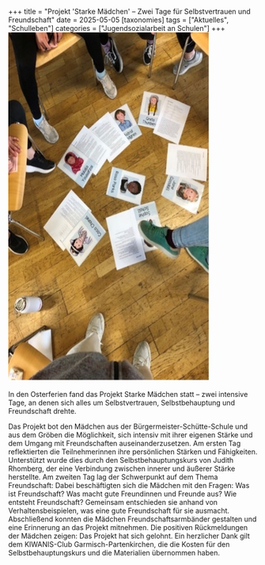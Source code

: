 +++
title = "Projekt 'Starke Mädchen' – Zwei Tage für Selbstvertrauen und Freundschaft"
date = 2025-05-05
[taxonomies]
tags = ["Aktuelles", "Schulleben"]
categories = ["Jugendsozialarbeit an Schulen"]
+++
![Bild](images/1.jpg)

In den Osterferien fand das Projekt Starke Mädchen statt – zwei intensive Tage, an denen sich alles um Selbstvertrauen, Selbstbehauptung und Freundschaft drehte. 

<!-- more -->

Das Projekt bot den Mädchen aus der Bürgermeister-Schütte-Schule und aus dem Gröben die Möglichkeit, sich intensiv mit ihrer eigenen Stärke und dem Umgang mit Freundschaften auseinanderzusetzen.
Am ersten Tag reflektierten die Teilnehmerinnen ihre persönlichen Stärken und Fähigkeiten. Unterstützt wurde dies durch den Selbstbehauptungskurs von Judith Rhomberg, der eine Verbindung zwischen innerer und äußerer Stärke herstellte.
Am zweiten Tag lag der Schwerpunkt auf dem Thema Freundschaft: Dabei beschäftigten sich die Mädchen mit den Fragen: Was ist Freundschaft? Was macht gute Freundinnen und Freunde aus? Wie entsteht Freundschaft? Gemeinsam entschieden sie anhand von Verhaltensbeispielen, was eine gute Freundschaft für sie ausmacht. Abschließend konnten die Mädchen Freundschaftsarmbänder gestalten und eine Erinnerung an das Projekt mitnehmen.
Die positiven Rückmeldungen der Mädchen zeigen: Das Projekt hat sich gelohnt. Ein herzlicher Dank gilt dem KIWANIS-Club Garmisch-Partenkirchen, die die Kosten für den Selbstbehauptungskurs und die Materialien übernommen haben.